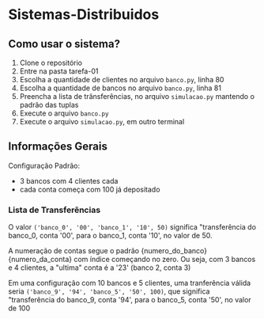# Sistemas-Distribuidos

## Como usar o sistema?

1. Clone o repositório
2. Entre na pasta tarefa-01
3. Escolha a quantidade de clientes no arquivo `banco.py`, linha 80
4. Escolha a quantidade de bancos no arquivo `banco.py`, linha 81
5. Preencha a lista de trânsferências, no arquivo `simulacao.py` mantendo o padrão das tuplas
6. Execute o arquivo `banco.py`
7. Execute o arquivo `simulacao.py`, em outro terminal

## Informações Gerais

Configuração Padrão:
 - 3 bancos com 4 clientes cada
 - cada conta começa com 100 já depositado

### Lista de Transferências

O valor `('banco_0', '00', 'banco_1', '10', 50)` significa "transferência do banco_0, conta '00', para o banco_1, conta '10', no valor de 50.
  
A numeração de contas segue o padrão {numero_do_banco}{numero_da_conta} com índice começando no zero. Ou seja, com 3 bancos e 4 clientes, a "ultima" conta é a '23' (banco 2, conta 3) 

Em uma configuração com 10 bancos e 5 clientes, uma tranferência válida seria `('banco_9', '94', 'banco_5', '50', 100)`, que significa "transferência do banco_9, conta '94', para o banco_5, conta '50', no valor de 100
